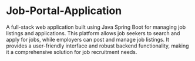 # Job-Portal-Application
A full-stack web application built using Java Spring Boot for managing job listings and applications. This platform allows job seekers to search and apply for jobs, while employers can post and manage job listings. It provides a user-friendly interface and robust backend functionality, making it a comprehensive solution for job recruitment needs.
